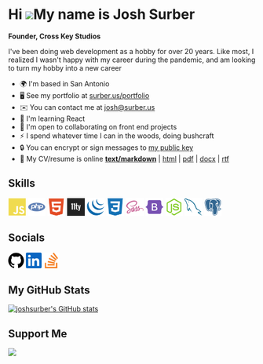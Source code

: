 # Hi ![](https://user-images.githubusercontent.com/18350557/176309783-0785949b-9127-417c-8b55-ab5a4333674e.gif)My name is Josh Surber

**Founder, Cross Key Studios**

I've been doing web development as a hobby for over 20 years. Like most, I
realized I wasn't happy with my career during the pandemic, and am looking to
turn my hobby into a new career

- 🌍 I'm based in San Antonio
- 🖥️ See my portfolio at [surber.us/portfolio](http://surber.us)
- ✉️ You can contact me at [josh@surber.us](mailto:josh@surber.us) <!-- - 🚀  I'm currently working on [nothing](http://nothing) -->
- 🧠 I'm learning React
- 🤝 I'm open to collaborating on front end projects
- ⚡ I spend whatever time I can in the woods, doing bushcraft
- 🔒 You can encrypt or sign messages to [my public key](https://joshsurber.github.io/joshsurber/joshsurber.pub.asc)
- 📄 My CV/resume is online
    **[text/markdown](https://joshsurber.github.io/joshsurber/resume/resume.md)** |
    [html](https://joshsurber.github.io/joshsurber/resume/) |
    [pdf](https://joshsurber.github.io/joshsurber/resume/JoshSurberResume.pdf) |
    [docx](https://joshsurber.github.io/joshsurber/resume/JoshSurberResume.docx) |
    [rtf](https://joshsurber.github.io/joshsurber/resume/JoshSurberResume.rtf)

## Skills

[<img src="icons/skills/javascript.svg" alt="JavaScript" width="36">](https://developer.mozilla.org/en-US/docs/Web/JavaScript)
[<img src="icons/skills/php.svg" alt="PHP" width="36">](https://www.php.net/)
[<img src="icons/skills/html5.svg" alt="HTML5" width="36">](https://developer.mozilla.org/en-US/docs/Glossary/HTML5)
[<img src="icons/skills/11ty.png" alt="eleventy" width="36">](https://11ty.dev) <!-- [<img src="icons/skills/react.svg" alt="React" width="36">](https://reactjs.org/) -->
[<img src="icons/skills/jquery.svg" alt="JQuery" width="36">](https://jquery.com/)
[<img src="icons/skills/css3.svg" alt="CSS3" width="36">](https://www.w3.org/TR/CSS/#css)
[<img src="icons/skills/sass.svg" alt="Sass" width="36">](https://sass-lang.com/)
[<img src="icons/skills/bootstrap.svg" alt="Bootstrap" width="36">](https://getbootstrap.com/)
[<img src="icons/skills/nodejs.svg" alt="NodeJS" width="36">](https://nodejs.org/en/)
[<img src="icons/skills/mysql.svg" alt="MySQL" width="36">](https://www.mysql.com/)
[<img src="icons/skills/postgresql.svg" alt="PostgreSQL" width="36">](https://www.postgresql.org/)

## Socials

[<img src="icons/socials/github.svg" alt="GitHub" width="32">](https://www.github.com/joshsurber)
[<img src="icons/socials/linkedin.svg" alt="LinkedIn" width="32">](https://www.linkedin.com/in/joshsurber) <!-- [<img src="icons/socials/rss.svg" alt="RSS" width="32">](https://surber.us/index.rss) -->
[<img src="icons/socials/stackoverflow.svg" alt="StackOverflow" width="32">](https://www.stackoverflow.com/users/joshsurber)

## My GitHub Stats

[![joshsurber's GitHub stats](https://github-readme-stats.vercel.app/api?username=joshsurber&show_icons=true&hide=stars,&count_private=true&title_color=0891b2&text_color=ffffff&icon_color=0891b2&bg_color=1c1917&hide_border=true&show_icons=true)](http://www.github.com/joshsurber)

## Support Me

[<img src="https://cdn.buymeacoffee.com/buttons/v2/default-yellow.png" width="200" />](https://www.buymeacoffee.com/joshsurber)
